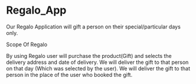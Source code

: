 # Regalo_App
Our Regalo Application will gift a person on their special/particular days only.

Scope Of Regalo 

By using Regalo user will purchase the product(Gift) and selects the delivery address and date of delivery. We will deliver the gift to that person on that day (Which was selected by the user).
We will deliver the gift to that person in the place of the user who booked the gift.
